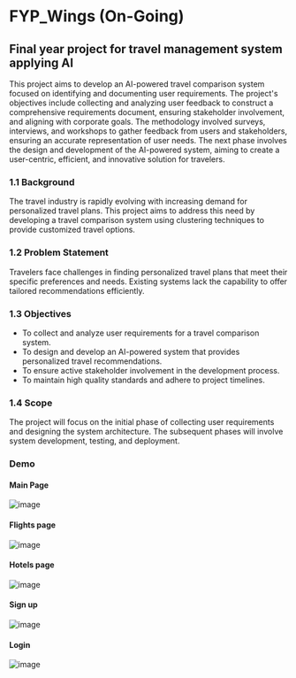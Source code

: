 # FYP_Wings (On-Going)
## Final year project for travel management system applying AI
 
This project aims to develop an AI-powered travel comparison system focused on identifying and documenting user requirements. The project's objectives include collecting and analyzing user feedback to construct a comprehensive requirements document, ensuring stakeholder involvement, and aligning with corporate goals. The methodology involved surveys, interviews, and workshops to gather feedback from users and stakeholders, ensuring an accurate representation of user needs. The next phase involves the design and development of the AI-powered system, aiming to create a user-centric, efficient, and innovative solution for travelers.

### 1.1 Background
The travel industry is rapidly evolving with increasing demand for personalized travel plans. This project aims to address this need by developing a travel comparison system using clustering techniques to provide customized travel options.

### 1.2 Problem Statement
Travelers face challenges in finding personalized travel plans that meet their specific preferences and needs. Existing systems lack the capability to offer tailored recommendations efficiently.

### 1.3 Objectives
- To collect and analyze user requirements for a travel comparison system.
- To design and develop an AI-powered system that provides personalized travel recommendations.
- To ensure active stakeholder involvement in the development process.
- To maintain high quality standards and adhere to project timelines.

### 1.4 Scope
The project will focus on the initial phase of collecting user requirements and designing the system architecture. The subsequent phases will involve system development, testing, and deployment.

### Demo
#### Main Page
![image](https://github.com/69madcat69/FYP_Wings/assets/93109732/1a2d259d-3b68-48c3-9192-c4850211d0f2)

#### Flights page
![image](https://github.com/69madcat69/FYP_Wings/assets/93109732/943b7530-79bf-4953-927e-a721808a46a8)

#### Hotels page
![image](https://github.com/69madcat69/FYP_Wings/assets/93109732/a2903e1f-2558-4c00-a991-6d17806b553e)

#### Sign up
![image](https://github.com/69madcat69/FYP_Wings/assets/93109732/6c53a1bc-4ebb-4fa9-a046-25d70a9f977a)

#### Login
![image](https://github.com/69madcat69/FYP_Wings/assets/93109732/8195c69d-8835-45e9-b922-1652cf36dea1)

